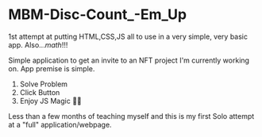 # MBM-Disc-Count_-Em_Up
1st attempt at putting HTML,CSS,JS all to use in a very simple, very basic app. Also...<em>math</em>!!!

Simple application to get an invite to an NFT project I'm currently working on. App premise is simple.
<ol>
  <li>Solve Problem</li>
  <li>Click Button</li>
  <li>Enjoy JS Magic 👀✨</li>
</ol>

Less than a few months of teaching myself and this is my first Solo attempt at a "full" application/webpage.
